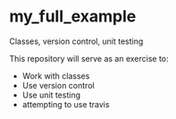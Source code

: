 # my_full_example
Classes, version control, unit testing

This repository will serve as an exercise to:

* Work with classes
* Use version control
* Use unit testing
* attempting to use travis 
